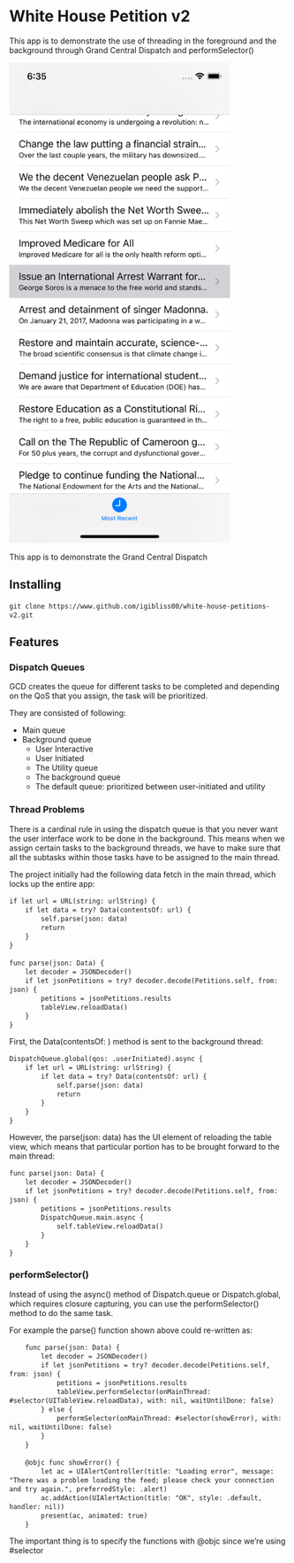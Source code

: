 # White House Petition v2

This app is to demonstrate the use of threading in the foreground and the background through Grand Central Dispatch and performSelector()

<img src="https://github.com/igibliss00/WhitehousePetitions/blob/master/README_assets/1.png" width="400">

This app is to demonstrate the Grand Central Dispatch

## Installing

```
git clone https://www.github.com/igibliss00/white-house-petitions-v2.git
```

## Features

### Dispatch Queues

GCD creates the queue for different tasks to be completed and depending on the QoS that you assign, the task will be prioritized.  

They are consisted of following:

- Main queue
- Background queue
    - User Interactive
    - User Initiated
    - The Utility queue
    - The background queue
    - The default queue: prioritized between user-initiated and utility  

### Thread Problems

There is a cardinal rule in using the dispatch queue is that you never want the user interface work to be done in the background.  This means when we assign certain tasks to the background threads, we have to make sure that all the subtasks within those tasks have to be assigned to the main thread.

The project initially had the following data fetch in the main thread, which locks up the entire app:

```
if let url = URL(string: urlString) {
    if let data = try? Data(contentsOf: url) {
        self.parse(json: data)
        return
    }
}

func parse(json: Data) {
    let decoder = JSONDecoder()
    if let jsonPetitions = try? decoder.decode(Petitions.self, from: json) {
        petitions = jsonPetitions.results
        tableView.reloadData()
    }
}
```

First, the Data(contentsOf: ) method is sent to the background thread:

```
DispatchQueue.global(qos: .userInitiated).async {
    if let url = URL(string: urlString) {
        if let data = try? Data(contentsOf: url) {
            self.parse(json: data)
            return
        }
    }
}
```

However, the parse(json: data) has the UI element of reloading the table view, which means that particular portion has to be brought forward to the main thread:

```
func parse(json: Data) {
    let decoder = JSONDecoder()
    if let jsonPetitions = try? decoder.decode(Petitions.self, from: json) {
        petitions = jsonPetitions.results
        DispatchQueue.main.async {
            self.tableView.reloadData()
        }
    }
}
```

### performSelector()

Instead of using the async() method of Dispatch.queue or Dispatch.global, which requires closure capturing, you can use the performSelector() method to do the same task.

For example the parse() function shown above could re-written as:

```
    func parse(json: Data) {
        let decoder = JSONDecoder()
        if let jsonPetitions = try? decoder.decode(Petitions.self, from: json) {
            petitions = jsonPetitions.results
            tableView.performSelector(onMainThread: #selector(UITableView.reloadData), with: nil, waitUntilDone: false)
        } else {
            performSelector(onMainThread: #selector(showError), with: nil, waitUntilDone: false)
        }
    }

    @objc func showError() {
        let ac = UIAlertController(title: "Loading error", message: "There was a problem loading the feed; please check your connection and try again.", preferredStyle: .alert)
        ac.addAction(UIAlertAction(title: "OK", style: .default, handler: nil))
        present(ac, animated: true)
    }
```

The important thing is to specify the functions with @objc since we’re using #selector
